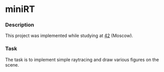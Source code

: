 # miniRT

### Description
This project was implemented while studying at [42](https://42.fr) (Moscow).

### Task
The task is to implement simple raytracing and draw various figures on the scene.
